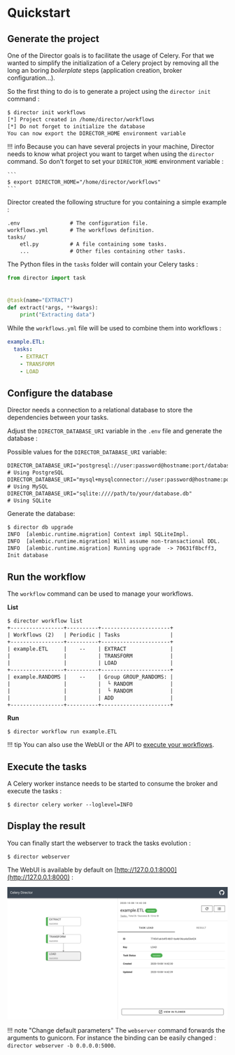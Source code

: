 # Quickstart

## Generate the project

One of the Director goals is to facilitate the usage of Celery. For that we wanted to
simplify the initialization of a Celery project by removing all the long an boring
*boilerplate* steps (application creation, broker configuration...).

So the first thing to do is to generate a project using the `director init` command :

```text
$ director init workflows
[*] Project created in /home/director/workflows
[*] Do not forget to initialize the database
You can now export the DIRECTOR_HOME environment variable
```

!!! info
    Because you can have several projects in your machine, Director needs to know what
    project you want to target when using the `director` command. So don't forget to
    set your `DIRECTOR_HOME` environment variable :

    ```
    $ export DIRECTOR_HOME="/home/director/workflows"
    ```

Director created the following structure for you containing a simple example :

```
.env                # The configuration file.
workflows.yml       # The workflows definition.
tasks/
    etl.py          # A file containing some tasks.
    ...             # Other files containing other tasks.
```

The Python files in the `tasks` folder will contain your Celery tasks :

```python
from director import task


@task(name="EXTRACT")
def extract(*args, **kwargs):
    print("Extracting data")
```

While the `workflows.yml` file will be used to combine them into workflows :

```yaml
example.ETL:
  tasks:
    - EXTRACT
    - TRANSFORM
    - LOAD
```

## Configure the database

Director needs a connection to a relational database to store the dependencies
between your tasks.

Adjust the `DIRECTOR_DATABASE_URI` variable in the `.env` file and generate the database :

Possible values for the `DIRECTOR_DATABASE_URI` variable:
```shell
DIRECTOR_DATABASE_URI="postgresql://user:password@hostname:port/database"           # Using PostgreSQL
DIRECTOR_DATABASE_URI="mysql+mysqlconnector://user:password@hostname:port/database" # Using MySQL
DIRECTOR_DATABASE_URI="sqlite:////path/to/your/database.db"                         # Using SQLite
```

Generate the database:
```
$ director db upgrade
INFO  [alembic.runtime.migration] Context impl SQLiteImpl.
INFO  [alembic.runtime.migration] Will assume non-transactional DDL.
INFO  [alembic.runtime.migration] Running upgrade  -> 70631f8bcff3, Init database
```

## Run the workflow

The `workflow` command can be used to manage your workflows.

**List**

```
$ director workflow list
+-----------------+----------+----------------------+
| Workflows (2)   | Periodic | Tasks                |
+-----------------+----------+----------------------+
| example.ETL     |    --    | EXTRACT              |
|                 |          | TRANSFORM            |
|                 |          | LOAD                 |
+-----------------+----------+----------------------+
| example.RANDOMS |    --    | Group GROUP_RANDOMS: |
|                 |          |  └ RANDOM            |
|                 |          |  └ RANDOM            |
|                 |          | ADD                  |
+-----------------+----------+----------------------+
```

**Run**

```
$ director workflow run example.ETL
```

!!! tip
    You can also use the WebUI or the API to [execute your workflows](guides/run-workflows.md).

## Execute the tasks

A Celery worker instance needs to be started to consume the broker and execute the tasks :

```
$ director celery worker --loglevel=INFO
```

## Display the result

You can finally start the webserver to track the tasks evolution :

```
$ director webserver
```

The WebUI is available by default on [http://127.0.0.1:8000](http://127.0.0.1:8000) :

![Celery Director ETL](img/etl.png)

!!! note "Change default parameters"
    The `webserver` command forwards the arguments to gunicorn. For instance the
    binding can be easily changed : `director webserver -b 0.0.0.0:5000`.
